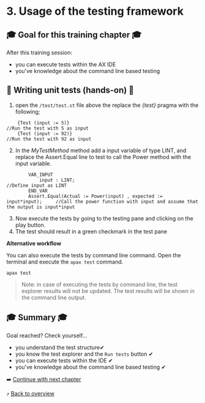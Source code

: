 # 3. Usage of the testing framework

## :mortar_board: Goal for this training chapter :mortar_board:

After this training session:

- you can execute tests within the AX IDE
- you've knowledge about the command line based testing

## :raised_hands: Writing unit tests (hands-on) :raised_hands:

1. open the `/test/test.st` file above the replace the *{test}* pragma with the following;

```
    {Test (input := 5)}                                                     //Run the test with 5 as input
    {Test (input := 92)}                                                    //Run the test with 92 as input
```

2. In the *MyTestMethod* method add a input variable of type LINT, and replace the Assert.Equal line to test to call the Power method with the input variable.

```
        VAR_INPUT
            input : LINT;                                                   //Define input as LINT
        END_VAR
        Assert.Equal(Actual := Power(input) , expected := input*input);     //Call the power function with input and assume that the output is input*input
```


3. Now execute the tests by going to the testing pane and clicking on the play button.
4. The test should result in a green checkmark in the test pane

**Alternative workflow**

You can also execute the tests by command line command. Open the terminal and execute the `apax test` command.

```iec-st
apax test
```

> Note: in case of executing the tests by command line, the test explorer results will not be updated. The test results will be shown in the command line output.

## :mortar_board: Summary :mortar_board:

Goal reached? Check yourself...

- you understand the test structure✔
- you know the test explorer and the `Run tests` button ✔
- you can execute tests within the IDE ✔
- you've knowledge about the command line based testing ✔

:arrow_right: [Continue with next chapter](./4-download.md)

:arrow_heading_up: [Back to overview](./../README.md)
